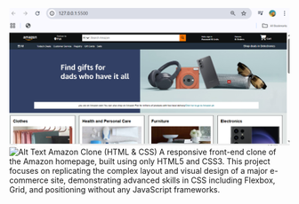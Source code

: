 ![Alt Text](https://github.com/zainabmustafvi/Amazon-Frontend-Clone/blob/main/pic%201.PNG)
![Alt Text]()
Amazon Clone (HTML & CSS)
A responsive front-end clone of the Amazon homepage, built using only HTML5 and CSS3. This project focuses on replicating the complex layout and visual design of a major e-commerce site, demonstrating advanced skills in CSS including Flexbox, Grid, and positioning without any JavaScript frameworks.
